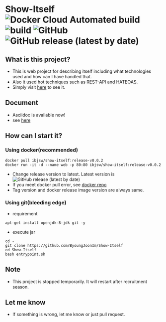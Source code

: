 # Show-Itself ![Docker Cloud Automated build](https://img.shields.io/docker/cloud/automated/ibjsw/show-itself) ![build](https://github.com/ByoungJoonIm/Show-Itself/workflows/build/badge.svg?branch=master) ![GitHub](https://img.shields.io/github/license/byoungjoonim/Show-Itself) ![GitHub release (latest by date)](https://img.shields.io/github/v/release/byoungjoonim/Show-Itself)

## What is this project?
- This is web project for describing itself including what technologies used and how can I have handled that.
- Also it used hot techniques such as REST-API and HATEOAS.
- Simply visit [here](http://bjdev.site) to see it.

## Document
- Asciidoc is available now!
- see [here](http://bjdev.site/docs)

## How can I start it?
### Using docker(recommended)
```
docker pull ibjsw/show-itself:release-v0.0.2
docker run -it -d --name web -p 80:80 ibjsw/show-itself:release-v0.0.2
```
- Change release version to latest. Latest version is ![GitHub release (latest by date)](https://img.shields.io/github/v/release/byoungjoonim/Show-Itself)
- If you meet docker pull error, see [docker repo](https://hub.docker.com/repository/registry-1.docker.io/ibjsw/show-itself/tags?page=1)
- Tag version and docker release image version are always same.

### Using git(bleeding edge)
- requirement
```
apt-get install openjdk-8-jdk git -y
```
- execute jar
```
cd ~
git clone https://github.com/ByoungJoonIm/Show-Itself
cd Show-Itself
bash entrypoint.sh
```

## Note
- This project is stopped temporarily. It will restart after recruitment season.

## Let me know
- If something is wrong, let me know or just pull request.

